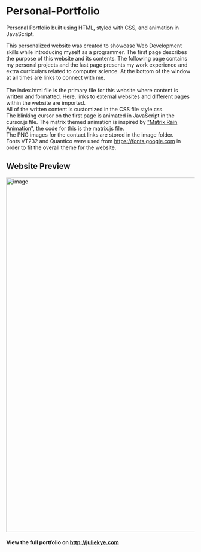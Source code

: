 # Personal-Portfolio
Personal Portfolio built using HTML, styled with CSS, and animation in JavaScript.  

This personalized website was created to showcase Web Development skills while introducing myself as a programmer. 
The first page describes the purpose of this website and its contents. 
The following page contains my personal projects and the last page presents my work experience and extra curriculars related to computer science.
At the bottom of the window at all times are links to connect with me.
<br/>
<br/>
The index.html file is the primary file for this website where content is written and formatted. Here, links to external websites and different pages within the website are imported. <br/>
All of the written content is customized in the CSS file style.css.<br/>
The blinking cursor on the first page is animated in JavaScript in the cursor.js file. The matrix themed animation is inspired by ["Matrix Rain Animation"](https://codepen.io/yaclive/pen/EayLYO), the code for this is the matrix.js file. <br/>
The PNG images for the contact links are stored in the image folder. <br/>
Fonts VT232 and Quantico were used from https://fonts.google.com in order to fit the overall theme for the website. 


## Website Preview
<img width="946" alt="image" src="https://user-images.githubusercontent.com/93881041/182958983-27c05ca3-e448-441d-b9a5-685cb3142ff3.png">

#### View the full portfolio on http://juliekye.com
